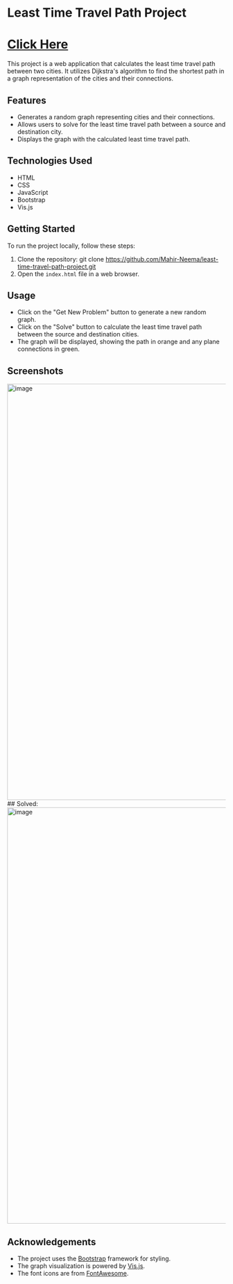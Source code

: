 # Least Time Travel Path Project
# [Click Here](https://mahir-neema.github.io/least-time-travel-path-project/)
This project is a web application that calculates the least time travel path between two cities. It utilizes Dijkstra's algorithm to find the shortest path in a graph representation of the cities and their connections.

## Features

- Generates a random graph representing cities and their connections.
- Allows users to solve for the least time travel path between a source and destination city.
- Displays the graph with the calculated least time travel path.

## Technologies Used

- HTML
- CSS
- JavaScript
- Bootstrap
- Vis.js

## Getting Started

To run the project locally, follow these steps:

1. Clone the repository: git clone https://github.com/Mahir-Neema/least-time-travel-path-project.git
2. Open the `index.html` file in a web browser.

## Usage

- Click on the "Get New Problem" button to generate a new random graph.
- Click on the "Solve" button to calculate the least time travel path between the source and destination cities.
- The graph will be displayed, showing the path in orange and any plane connections in green.

## Screenshots

<img width="960" alt="image" src="https://github.com/Mahir-Neema/least-time-travel-path-project/assets/89702867/cff986e8-61de-4e50-b728-b37144097d58">
## Solved: 
<img width="960" alt="image" src="https://github.com/Mahir-Neema/least-time-travel-path-project/assets/89702867/2feedf3f-bac4-41a5-80f5-fa1d2702de1f">



## Acknowledgements

- The project uses the [Bootstrap](https://getbootstrap.com/) framework for styling.
- The graph visualization is powered by [Vis.js](https://visjs.org/).
- The font icons are from [FontAwesome](https://fontawesome.com/).



